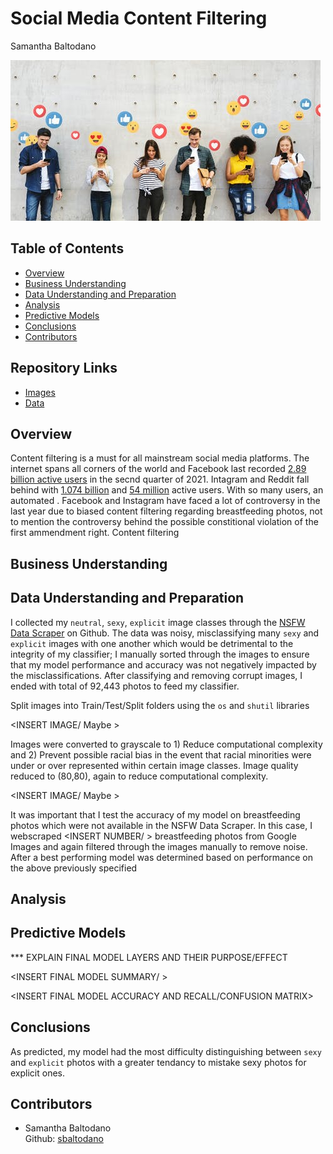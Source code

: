 # Social Media Content Filtering
Samantha Baltodano

![alt text](file-20210604-23-e0is4c.jpeg)


## Table of Contents
* [Overview](#overview)
* [Business Understanding](#business-understanding)
* [Data Understanding and Preparation](#data-understanding-and-preparation)
* [Analysis](#analysis)
* [Predictive Models](#predictive-models)
* [Conclusions](#conclusions)
* [Contributors](#contributors)


## Repository Links
* [Images](/Visuals)
* [Data](https://github.com/alex000kim/nsfw_data_scraper)

## Overview
    
Content filtering is a must for all mainstream social media platforms. The internet spans all corners of the world and Facebook last recorded [2.89 billion active users](https://www.statista.com/statistics/264810/number-of-monthly-active-facebook-users-worldwide/) in the secnd quarter of 2021. Intagram and Reddit fall behind with [1.074 billion](https://www.omnicoreagency.com/instagram-statistics/) and [54 million](https://www.oberlo.com/blog/reddit-statistics) active users. With so many users, an automated . Facebook and Instagram have faced a lot of controversy in the last year due to biased content filtering regarding breastfeeding photos, not to mention the controversy behind the possible constitional violation of the first ammendment right. Content filtering 

## Business Understanding



## Data Understanding and Preparation
I collected my `neutral`, `sexy`, `explicit` image classes through the [NSFW Data Scraper](https://github.com/alex000kim/nsfw_data_scraper) on Github. The data was noisy, misclassifying many `sexy` and `explicit` images with one another which would be detrimental to the integrity of my classifier; I manually sorted through the images to ensure that my model performance and accuracy was not negatively impacted by the misclassifications. After classifying and removing corrupt images, I ended with total of 92,443 photos to feed my classifier. 

Split images into Train/Test/Split folders using the `os` and `shutil` libraries

<INSERT IMAGE/ Maybe >

Images were converted to grayscale to 1) Reduce computational complexity and 2) Prevent possible racial bias in the event that racial minorities were under or over represented within certain image classes. Image quality reduced to (80,80), again to reduce computational complexity.
    
<INSERT IMAGE/ Maybe >

It was important that I test the accuracy of my model on breastfeeding photos which were not available in the NSFW Data Scraper. In this case, I webscraped <INSERT NUMBER/ > breastfeeding photos from Google Images and again filtered through the images manually to remove noise. After a best performing model was determined based on performance on the above previously specified 

## Analysis



## Predictive Models
*** EXPLAIN FINAL MODEL LAYERS AND THEIR PURPOSE/EFFECT
    
<INSERT FINAL MODEL SUMMARY/ >
    
<INSERT FINAL MODEL ACCURACY AND RECALL/CONFUSION MATRIX>
    
    
## Conclusions
As predicted, my model had the most difficulty distinguishing between `sexy` and `explicit` photos with a greater tendancy to mistake sexy photos for explicit ones. 

## Contributors
- Samantha Baltodano <br>
    Github: [sbaltodano](https://github.com/sbaltodano)<br>
